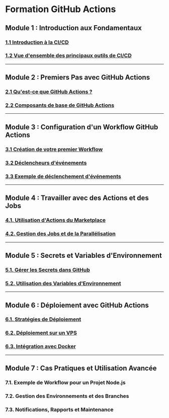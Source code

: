 # Formation GitHub Actions 

## Module 1 : Introduction aux Fondamentaux
### [1.1 Introduction à la CI/CD](./module-1-introducion-fondamentaux-ci-cd/introduction-ci-cd.md)
### [1.2 Vue d'ensemble des principaux outils de CI/CD](./module-1-introducion-fondamentaux-ci-cd/outils-ci-cd.md)

---

## Module 2 : Premiers Pas avec GitHub Actions
### [2.1 Qu'est-ce que GitHub Actions ?](./module-2-introduction-github-actions/introduction-github-actions.md)
### [2.2 Composants de base de GitHub Actions](./module-2-introduction-github-actions/composants-github-actions.md)

---

## Module 3 : Configuration d'un Workflow GitHub Actions
### [3.1 Création de votre premier Workflow](./creation-premier-worflow.md)
### [3.2 Déclencheurs d'événements](./declencheurs-evenements-github-actions.md)
### [3.3 Exemple de déclenchement d'événements](./exemple-declenchement-github-actions.md)

---

## Module 4 : Travailler avec des Actions et des Jobs
### [4.1. Utilisation d'Actions du Marketplace](./utilisation-actions-marketplace-github.md)
### [4.2. Gestion des Jobs et de la Parallélisation](./gestion-parallelisation-jobs-github-actions.md)

---

## Module 5 : Secrets et Variables d'Environnement
### [5.1. Gérer les Secrets dans GitHub](./gerer-secrets-github.md)
### [5.2. Utilisation des Variables d'Environnement](./utilisation-variables-environnement-github.md)

---

## Module 6 : Déploiement avec GitHub Actions
### [6.1. Stratégies de Déploiement](./strategies-deploiements.md)
### [6.2. Déploiement sur un VPS](./deploiement-github-actions-vps.md)
### [6.3. Intégration avec Docker](./deploiement-docker-github-actions.md)

---

## Module 7 : Cas Pratiques et Utilisation Avancée
### 7.1. Exemple de Workflow pour un Projet Node.js
### 7.2. Gestion des Environnements et des Branches
### 7.3. Notifications, Rapports et Maintenance
